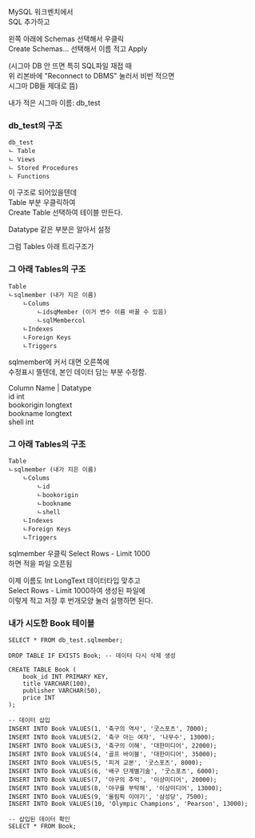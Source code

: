   
MySQL 워크벤치에서  
SQL 추가하고  
  
왼쪽 아래에 Schemas 선택해서 우클릭  
Create Schemas... 선택해서 이름 적고 Apply  
  
(시그마 DB 안 뜨면 특히 SQL파일 재접 때  
위 리본바에 "Reconnect to DBMS" 눌러서 비번 적으면  
시그마 DB들 제대로 뜸)  
  
내가 적은 시그마 이름: db_test  
  
### db_test의 구조 
```
db_test  
ㄴ Table  
ㄴ Views  
ㄴ Stored Procedures  
ㄴ Functions  
```
  
이 구조로 되어있을텐데  
Table 부분 우클릭하여  
Create Table 선택하여 테이블 만든다.  
  
Datatype 같은 부분은 알아서 설정  
  
그럼 Tables 아래 트리구조가  
  
### 그 아래 Tables의 구조 
```
Table
ㄴsqlmember (내가 지은 이름)  
	ㄴColums 
		ㄴidsqMember (이거 변수 이름 바꿀 수 있음)  
		ㄴsqlMembercol 
	ㄴIndexes  
	ㄴForeign Keys  
	ㄴTriggers  
```
  
sqlmember에 커서 대면 오른쪽에  
수정표시 뜰텐데, 본인 데이터 담는 부분 수정함.  
  
Column Name | Datatype  
id int  
bookorigin longtext  
bookname longtext  
shell int  
  
### 그 아래 Tables의 구조 
```
Table
ㄴsqlmember (내가 지은 이름)  
	ㄴColums 
		ㄴid  
		ㄴbookorigin  
		ㄴbookname 
		ㄴshell  
	ㄴIndexes  
	ㄴForeign Keys  
	ㄴTriggers  
```
  
sqlmember 우클릭 Select Rows - Limit 1000  
하면 적을 파일 오픈됨  
  
이제 이름도 Int LongText 데이터타입 맞추고  
Select Rows - Limit 1000하여 생성된 파일에  
이렇게 적고 저장 후 번개모양 눌러 실행하면 된다.  
  
### 내가 시도한 Book 테이블 
```
SELECT * FROM db_test.sqlmember;

DROP TABLE IF EXISTS Book; -- 데이터 다시 삭제 생성 

CREATE TABLE Book (
    book_id INT PRIMARY KEY,
    title VARCHAR(100),
    publisher VARCHAR(50),
    price INT
);

-- 데이터 삽입
INSERT INTO Book VALUES(1, '축구의 역사', '굿스포츠', 7000);
INSERT INTO Book VALUES(2, '축구 아는 여자', '나무수', 13000);
INSERT INTO Book VALUES(3, '축구의 이해', '대한미디어', 22000);
INSERT INTO Book VALUES(4, '골프 바이블', '대한미디어', 35000);
INSERT INTO Book VALUES(5, '피겨 교본', '굿스포츠', 8000);
INSERT INTO Book VALUES(6, '배구 단계별기술', '굿스포츠', 6000);
INSERT INTO Book VALUES(7, '야구의 추억', '이상미디어', 20000);
INSERT INTO Book VALUES(8, '야구를 부탁해', '이상미디어', 13000);
INSERT INTO Book VALUES(9, '올림픽 이야기', '삼성당', 7500);
INSERT INTO Book VALUES(10, 'Olympic Champions', 'Pearson', 13000);

-- 삽입된 데이터 확인
SELECT * FROM Book;
```
  
